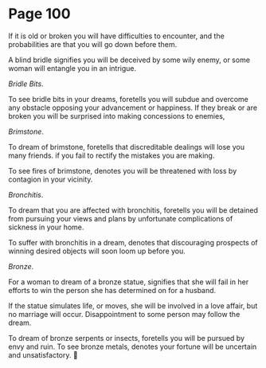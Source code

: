 # Page 100
If it is old or broken you will have difficulties to encounter,
and the probabilities are that you will go down before them.


A blind bridle signifies you will be deceived by some wily enemy,
or some woman will entangle you in an intrigue.


_Bridle Bits_.


To see bridle bits in your dreams, foretells you will subdue
and overcome any obstacle opposing your advancement or happiness.
If they break or are broken you will be surprised into making
concessions to enemies,


_Brimstone_.


To dream of brimstone, foretells that discreditable dealings will lose
you many friends. if you fail to rectify the mistakes you are making.


To see fires of brimstone, denotes you will be threatened with loss
by contagion in your vicinity.


_Bronchitis_.


To dream that you are affected with bronchitis, foretells you will be detained
from pursuing your views and plans by unfortunate complications of sickness
in your home.


To suffer with bronchitis in a dream, denotes that discouraging prospects
of winning desired objects will soon loom up before you.


_Bronze_.


For a woman to dream of a bronze statue, signifies that she will fail
in her efforts to win the person she has determined on for a husband.


If the statue simulates life, or moves, she will be
involved in a love affair, but no marriage will occur.
Disappointment to some person may follow the dream.


To dream of bronze serpents or insects, foretells you will be pursued
by envy and ruin. To see bronze metals, denotes your fortune will be
uncertain and unsatisfactory.
